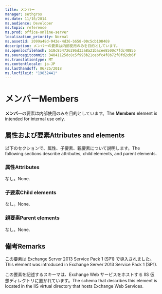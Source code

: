 ```yaml
---
title: メンバー
manager: sethgros
ms.date: 11/16/2014
ms.audience: Developer
ms.topic: reference
ms.prod: office-online-server
localization_priority: Normal
ms.assetid: 2099a48d-942e-4d36-b658-00c5cb108469
description: メンバーの要素は内部使用のみを目的としています。
ms.openlocfilehash: 518c854726296d33a8a21bacee8500c7fdc40855
ms.sourcegitcommit: 34041125dc8c5f993b21cebfc4f8b72f0fd2cb6f
ms.translationtype: MT
ms.contentlocale: ja-JP
ms.lasthandoff: 06/25/2018
ms.locfileid: "19832441"
---
```

# <a name="members"></a><span data-ttu-id="9062d-103">メンバー</span><span class="sxs-lookup"><span data-stu-id="9062d-103">Members</span></span>

<span data-ttu-id="9062d-104">**メンバー**の要素は内部使用のみを目的としています。</span><span class="sxs-lookup"><span data-stu-id="9062d-104">The **Members** element is intended for internal use only.</span></span> 

## <a name="attributes-and-elements"></a><span data-ttu-id="9062d-105">属性および要素</span><span class="sxs-lookup"><span data-stu-id="9062d-105">Attributes and elements</span></span>

<span data-ttu-id="9062d-106">以下のセクションで、属性、子要素、親要素について説明します。</span><span class="sxs-lookup"><span data-stu-id="9062d-106">The following sections describe attributes, child elements, and parent elements.</span></span>
  
### <a name="attributes"></a><span data-ttu-id="9062d-107">属性</span><span class="sxs-lookup"><span data-stu-id="9062d-107">Attributes</span></span>

<span data-ttu-id="9062d-108">なし。</span><span class="sxs-lookup"><span data-stu-id="9062d-108">None.</span></span>
  
### <a name="child-elements"></a><span data-ttu-id="9062d-109">子要素</span><span class="sxs-lookup"><span data-stu-id="9062d-109">Child elements</span></span>

<span data-ttu-id="9062d-110">なし。</span><span class="sxs-lookup"><span data-stu-id="9062d-110">None.</span></span>
  
### <a name="parent-elements"></a><span data-ttu-id="9062d-111">親要素</span><span class="sxs-lookup"><span data-stu-id="9062d-111">Parent elements</span></span>

<span data-ttu-id="9062d-112">なし。</span><span class="sxs-lookup"><span data-stu-id="9062d-112">None.</span></span>
  
## <a name="remarks"></a><span data-ttu-id="9062d-113">備考</span><span class="sxs-lookup"><span data-stu-id="9062d-113">Remarks</span></span>

<span data-ttu-id="9062d-114">この要素は Exchange Server 2013 Service Pack 1 (SP1) で導入されました。</span><span class="sxs-lookup"><span data-stu-id="9062d-114">This element was introduced in Exchange Server 2013 Service Pack 1 (SP1).</span></span>
  
<span data-ttu-id="9062d-115">この要素を記述するスキーマは、Exchange Web サービスをホストする IIS 仮想ディレクトリに置かれています。</span><span class="sxs-lookup"><span data-stu-id="9062d-115">The schema that describes this element is located in the IIS virtual directory that hosts Exchange Web Services.</span></span>
  

